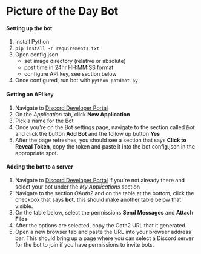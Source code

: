 # Picture of the Day Bot

#### Setting up the bot
1. Install Python
2. `pip install -r requirements.txt`
3. Open config.json
    - set image directory (relative or absolute) 
    - post time in 24hr HH:MM:SS format
    - configure API key, see section below
4. Once configured, run bot with `python potdbot.py`

#### Getting an API key
1. Navigate to [Discord Developer Portal](https://discord.com/developers/)
2. On the *Application* tab, click **New Application**
3. Pick a name for the Bot
4. Once you're on the Bot settings page, navigate to the section called *Bot* and click the button **Add Bot** and the follow up button **Yes**
5. After the page refreshes, you should see a section that says **Click to Reveal Token**, copy the token and paste it into the bot config.json in the appropriate spot. 

#### Adding the bot to a server
1. Navigate to [Discord Developer Portal](https://discord.com/developers/) if you're not already there and select your bot under the *My Applications* section
2. Navigate to the section *OAuth2* and on the table at the bottom, click the checkbox that says **bot**, this should make another table below that visible.
3. On the table below, select the permissions **Send Messages** and **Attach Files**
4. After the options are selected, copy the Oath2 URL that it generated.
5. Open a new browser tab and paste the URL into your browser address bar. This should bring up a page where you can select a Discord server for the bot to join if you have permissions to invite bots.
